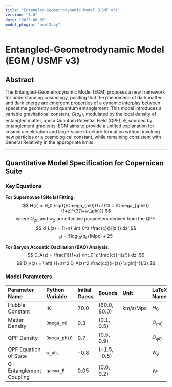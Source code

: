```yaml
---
title: "Entangled-Geometrodynamic Model (USMF v3)"
version: "1.0"
date: "2025-06-08"
model_plugin: "usmf3.py"
---
```


# Entangled-Geometrodynamic Model (EGM / USMF v3)

## Abstract

The Entangled-Geometrodynamic Model (EGM) proposes a new framework for understanding cosmology, positing that the phenomena of dark matter and dark energy are emergent properties of a dynamic interplay between spacetime geometry and quantum entanglement. This model introduces a variable gravitational constant, $G(\rho_E)$, modulated by the local density of entangled matter, and a Quantum Potential Field (QPF), $\phi$, sourced by entanglement gradients. EGM aims to provide a unified explanation for cosmic acceleration and large-scale structure formation without invoking new particles or a cosmological constant, while remaining consistent with General Relativity in the appropriate limits.

---

## Quantitative Model Specification for Copernican Suite

### Key Equations

**For Supernovae (SNe Ia) Fitting:**
$$ H(z) = H_0 \sqrt{\Omega_{m0}(1+z)^3 + \Omega_{\phi0}(1+z)^{3(1+w_\phi)}} $$
$$ \text{where } \Omega_{\phi0} \text{ and } w_\phi \text{ are effective parameters derived from the QPF.} $$
$$ d_L(z) = (1+z) \int_0^z \frac{c}{H(z')} dz' $$
$$ \mu = 5 \log_{10}(d_L/1\mathrm{Mpc}) + 25 $$

**For Baryon Acoustic Oscillation (BAO) Analysis:**
$$ D_A(z) = \frac{1}{1+z} \int_0^z \frac{c}{H(z')} dz' $$
$$ D_V(z) = \left[ (1+z)^2 D_A(z)^2 \frac{cz}{H(z)} \right]^{1/3} $$

### Model Parameters

| Parameter Name     | Python Variable | Initial Guess | Bounds        | Unit | LaTeX Name            |
| :----------------- | :-------------- | :------------ | :------------ | :--- | :-------------------- |
| Hubble Constant    | `H0`            | 70.0          | (60.0, 80.0)  | km/s/Mpc | $H_0$                 |
| Matter Density     | `Omega_m0`      | 0.3           | (0.1, 0.5)    |      | $\Omega_{m0}$         |
| QPF Density        | `Omega_phi0`    | 0.7           | (0.5, 0.9)    |      | $\Omega_{\phi0}$      |
| QPF Equation of State | `w_phi`      | -0.8          | (-1.5, -0.5)  |      | $w_\phi$              |
| G-Entanglement Coupling | `gamma_E` | 0.05 | (0.0, 0.2) | | $\gamma_E$ |